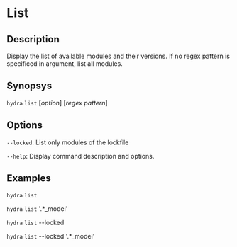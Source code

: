 # List

## Description

Display the list of available modules and their versions. If no regex pattern is specificed in argument, list all modules.

## Synopsys

`hydra` `list` [*option*] [*regex pattern*]

## Options

`--locked`: List only modules of the lockfile

`--help`: Display command description and options.

## Examples

`hydra` `list`

`hydra` `list` '.\*_model'

`hydra` `list` --locked

`hydra` `list` --locked '.\*_model' 